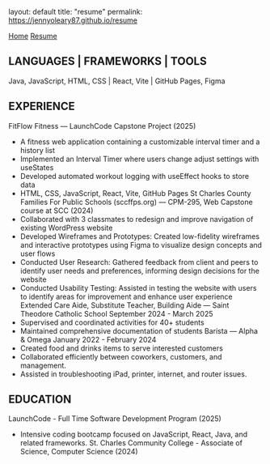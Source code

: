 layout: default
title: "resume"
permalink: https://jennyoleary87.github.io/resume

[Home](index.md)
[Resume](resume.md)

## LANGUAGES  |  FRAMEWORKS | TOOLS
Java, JavaScript, HTML, CSS | React, Vite | GitHub Pages, Figma

## EXPERIENCE

FitFlow Fitness — LaunchCode Capstone Project (2025)
* A fitness web application containing a customizable interval timer and a history list
* Implemented an Interval Timer where users change adjust settings with useStates
* Developed automated workout logging with useEffect hooks to store data
* HTML, CSS, JavaScript, React, Vite, GitHub Pages
St Charles County Families For Public Schools (sccffps.org) — CPM-295, Web Capstone course at SCC (2024)
* Collaborated with 3 classmates to redesign and improve navigation of existing WordPress website
* Developed Wireframes and Prototypes: Created low-fidelity wireframes and interactive prototypes using Figma to visualize design concepts and user flows
* Conducted User Research: Gathered feedback from client and peers to identify user needs and preferences, informing design decisions for the website
* Conducted Usability Testing: Assisted in testing the website with users to identify areas for improvement and enhance user experience
Extended Care Aide, Substitute Teacher, Building Aide — Saint Theodore Catholic School
September 2024 - March 2025 
* Supervised and coordinated activities for 40+ students
* Maintained comprehensive documentation of students
Barista — Alpha & Omega 
January 2022 - February 2024
* Created food and drinks items to serve interested customers
* Collaborated efficiently between coworkers, customers, and management.
* Assisted in troubleshooting iPad, printer, internet, and router issues.

## EDUCATION

LaunchCode - Full Time Software Development Program (2025) 
* Intensive coding bootcamp focused on JavaScript, React, Java, and related frameworks.
St. Charles Community College - Associate of Science, Computer Science (2024)
